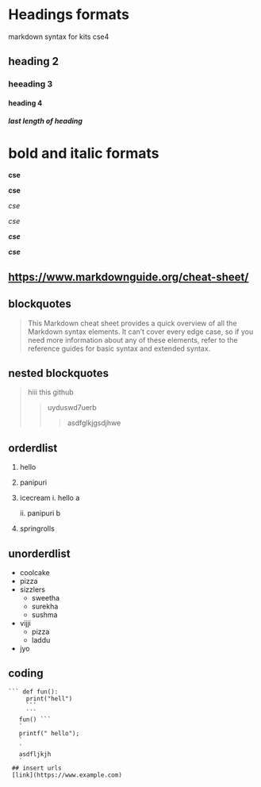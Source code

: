 # Headings  formats
markdown syntax for kits cse4
## heading 2
### heeading 3
#### heading 4
##### last length of heading
# bold and italic formats
**cse**

__cse__

*cse*

_cse_

_**cse**_

__*cse*__

## https://www.markdownguide.org/cheat-sheet/

## blockquotes
> This Markdown cheat sheet provides a quick overview of all the Markdown syntax elements. It can’t cover every edge case, so if you need more information about any of these elements, refer to the reference guides for basic syntax and extended syntax.
## nested blockquotes
> hiii this github 
>> uyduswd7uerb
>>>  asdfglkjgsdjhwe
## orderdlist
1. hello
3. panipuri
2. icecream
    i. hello a
    
    ii. panipuri b
    
4. springrolls
## unorderdlist
- coolcake
- pizza
- sizzlers
    - sweetha 
    - surekha
    - sushma
- vijji
    * pizza
    * laddu
- jyo
## coding
```  PRINT("HELLOWORLD") 
``` def fun():
     print("hell")
     ```
     ```
   fun() ```
   `
   printf(" hello");
   `
   `
   asdfljkjh
   `
 ## insert urls
 [link](https://www.example.com)
